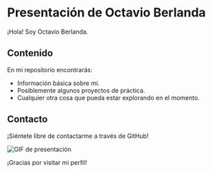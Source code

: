 # Presentación de Octavio Berlanda

¡Hola! Soy Octavio Berlanda.

## Contenido
En mi repositorio encontrarás:
- Información básica sobre mí.
- Posiblemente algunos proyectos de práctica.
- Cualquier otra cosa que pueda estar explorando en el momento.

## Contacto
¡Siéntete libre de contactarme a través de GitHub!

![GIF de presentación](https://github.com/OctavioBerlanda/OctavioBerlanda/blob/main/giphy.gif)

¡Gracias por visitar mi perfil!

